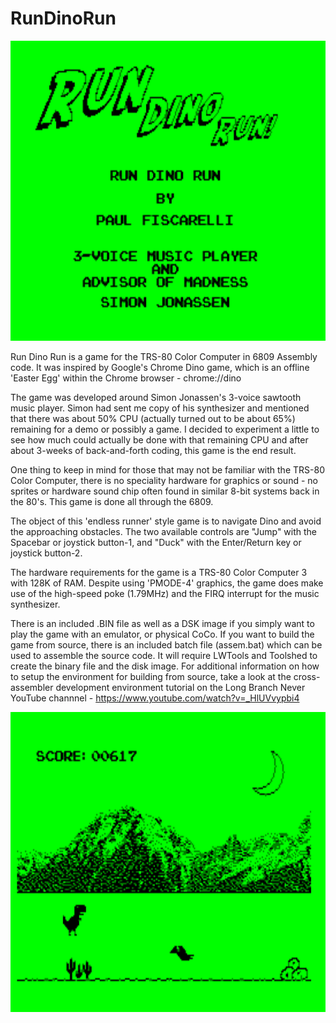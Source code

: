 # RunDinoRun

<p align="center">
    <img src="./images/dino_run_title.png" width="640" height="480" >
</p>


Run Dino Run is a game for the TRS-80 Color Computer in 6809 Assembly code. It was inspired by Google's Chrome Dino game, which is an offline 'Easter Egg' within the Chrome browser - chrome://dino

The game was developed around Simon Jonassen's 3-voice sawtooth music player. Simon had sent me copy of his synthesizer and mentioned that there was about 50% CPU (actually turned out to be about 65%) remaining for a demo or possibly a game. I decided to experiment a little to see how much could actually be done with that remaining CPU and after about 3-weeks of back-and-forth coding, this game is the end result.

One thing to keep in mind for those that may not be familiar with the TRS-80 Color Computer, there is no speciality hardware for graphics or sound - no sprites or hardware sound chip often found in similar 8-bit systems back in the 80's. This game is done all through the 6809.

The object of this 'endless runner' style game is to navigate Dino and avoid the approaching obstacles. The two available controls are "Jump" with the Spacebar or joystick button-1, and "Duck" with the Enter/Return key or joystick button-2.

The hardware requirements for the game is a TRS-80 Color Computer 3 with 128K of RAM. Despite using 'PMODE-4' graphics, the game does make use of the high-speed poke (1.79MHz) and the FIRQ interrupt for the music synthesizer.

There is an included .BIN file as well as a DSK image if you simply want to play the game with an emulator, or physical CoCo. If you want to build the game from source, there is an included batch file (assem.bat) which can be used to assemble the source code. It will require LWTools and Toolshed to create the binary file and the disk image. For additional information on how to setup the environment for building from source, take a look at the cross-assembler development environment tutorial on the Long Branch Never YouTube channnel - https://www.youtube.com/watch?v=_HlUVvypbi4

<p align="center">
    <img src="./images/dino_run_play.png" width="640" height="480" >
</p>

